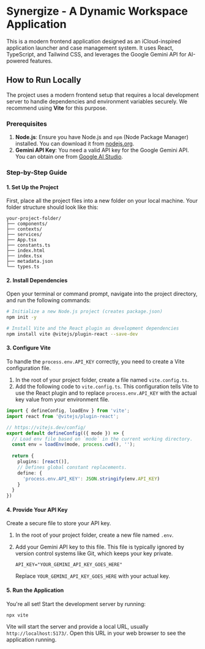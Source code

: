 # Synergize - A Dynamic Workspace Application

This is a modern frontend application designed as an iCloud-inspired application launcher and case management system. It uses React, TypeScript, and Tailwind CSS, and leverages the Google Gemini API for AI-powered features.

## How to Run Locally

The project uses a modern frontend setup that requires a local development server to handle dependencies and environment variables securely. We recommend using **Vite** for this purpose.

### Prerequisites

1.  **Node.js**: Ensure you have Node.js and `npm` (Node Package Manager) installed. You can download it from [nodejs.org](https://nodejs.org/).
2.  **Gemini API Key**: You need a valid API key for the Google Gemini API. You can obtain one from [Google AI Studio](https://aistudio.google.com/app/apikey).

### Step-by-Step Guide

#### 1. Set Up the Project

First, place all the project files into a new folder on your local machine. Your folder structure should look like this:

```
your-project-folder/
├── components/
├── contexts/
├── services/
├── App.tsx
├── constants.ts
├── index.html
├── index.tsx
├── metadata.json
└── types.ts
```

#### 2. Install Dependencies

Open your terminal or command prompt, navigate into the project directory, and run the following commands:

```bash
# Initialize a new Node.js project (creates package.json)
npm init -y

# Install Vite and the React plugin as development dependencies
npm install vite @vitejs/plugin-react --save-dev
```

#### 3. Configure Vite

To handle the `process.env.API_KEY` correctly, you need to create a Vite configuration file.

1.  In the root of your project folder, create a file named `vite.config.ts`.
2.  Add the following code to `vite.config.ts`. This configuration tells Vite to use the React plugin and to replace `process.env.API_KEY` with the actual key value from your environment file.

```typescript
import { defineConfig, loadEnv } from 'vite';
import react from '@vitejs/plugin-react';

// https://vitejs.dev/config/
export default defineConfig(({ mode }) => {
  // Load env file based on `mode` in the current working directory.
  const env = loadEnv(mode, process.cwd(), '');
  
  return {
    plugins: [react()],
    // Defines global constant replacements.
    define: {
      'process.env.API_KEY': JSON.stringify(env.API_KEY)
    }
  }
})
```

#### 4. Provide Your API Key

Create a secure file to store your API key.

1.  In the root of your project folder, create a new file named `.env`.
2.  Add your Gemini API key to this file. This file is typically ignored by version control systems like Git, which keeps your key private.

    ```
    API_KEY="YOUR_GEMINI_API_KEY_GOES_HERE"
    ```

    Replace `YOUR_GEMINI_API_KEY_GOES_HERE` with your actual key.

#### 5. Run the Application

You're all set! Start the development server by running:

```bash
npx vite
```

Vite will start the server and provide a local URL, usually `http://localhost:5173/`. Open this URL in your web browser to see the application running.
